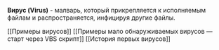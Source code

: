 **Вирус (Virus)** - малварь, который прикрепляется к исполняемым файлам и распространяется, инфицируя другие файлы.

[[Примеры вирусов]]
[[Примеры мало обнаруживаемых вирусов — старт через VBS скрипт]]
[[История первых вирусов]]
